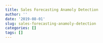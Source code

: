 ```yaml
---
title: Sales Forecasting Anamoly Detection
author: ''
date: '2019-08-01'
slug: sales-forecasting-anamoly-detection
categories: []
tags: []
---
```


